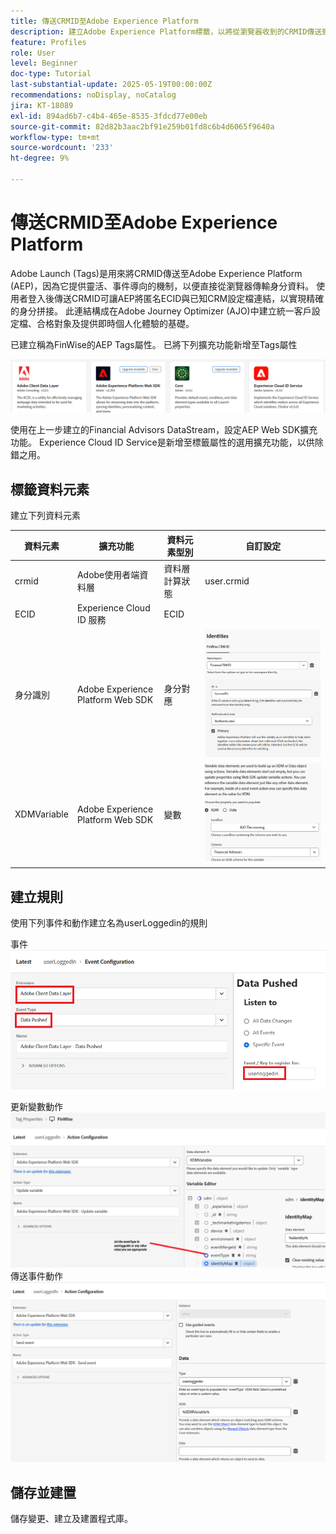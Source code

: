 ```yaml
---
title: 傳送CRMID至Adobe Experience Platform
description: 建立Adobe Experience Platform標籤，以將從瀏覽器收到的CRMID傳送到Adobe Experience Platform
feature: Profiles
role: User
level: Beginner
doc-type: Tutorial
last-substantial-update: 2025-05-19T00:00:00Z
recommendations: noDisplay, noCatalog
jira: KT-18089
exl-id: 894ad6b7-c4b4-465e-8535-3fdcd77e00eb
source-git-commit: 82d82b3aac2bf91e259b01fd8c6b4d6065f9640a
workflow-type: tm+mt
source-wordcount: '233'
ht-degree: 9%

---
```


# 傳送CRMID至Adobe Experience Platform

Adobe Launch (Tags)是用來將CRMID傳送至Adobe Experience Platform (AEP)，因為它提供靈活、事件導向的機制，以便直接從瀏覽器傳輸身分資料。 使用者登入後傳送CRMID可讓AEP將匿名ECID與已知CRM設定檔連結，以實現精確的身分拼接。 此連結構成在Adobe Journey Optimizer (AJO)中建立統一客戶設定檔、合格對象及提供即時個人化體驗的基礎。

已建立稱為FinWise的AEP Tags屬性。 已將下列擴充功能新增至Tags屬性

![標籤延伸模組](assets/tags-extensions.png)

使用在上一步建立的Financial Advisors DataStream，設定AEP Web SDK擴充功能。
Experience Cloud ID Service是新增至標籤屬性的選用擴充功能，以供除錯之用。

## 標籤資料元素

建立下列資料元素

| 資料元素 | 擴充功能 | 資料元素型別 | 自訂設定 |
|--------------|-----------------------------------|---------------------------|----------------------------------------|
| crmid | Adobe使用者端資料層 | 資料層計算狀態 | user.crmid |
| ECID | Experience Cloud ID 服務 | ECID |                                        |
| 身分識別 | Adobe Experience Platform Web SDK | 身分對應 | ![影像](assets/identity-settings.png) |
| XDMVariable | Adobe Experience Platform Web SDK | 變數 | ![影像](assets/xdmvariable.png) |

## 建立規則

使用下列事件和動作建立名為userLoggedin的規則

事件
![事件](assets/data-pushed-event.png)

更新變數動作
![更新變數](assets/update-variable.png)
傳送事件動作
![傳送事件](assets/send-event.png)

## 儲存並建置

儲存變更、建立及建置程式庫。
